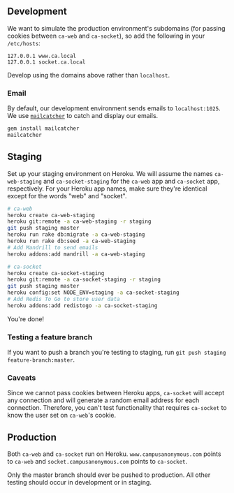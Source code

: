 ## Development

We want to simulate the production environment's subdomains (for passing cookies between `ca-web` and `ca-socket`), so add the following in your `/etc/hosts`:

```
127.0.0.1 www.ca.local
127.0.0.1 socket.ca.local
```

Develop using the domains above rather than `localhost`.

### Email

By default, our development environment sends emails to `localhost:1025`. We use [`mailcatcher`](http://mailcatcher.me/) to catch and display our emails.

```bash
gem install mailcatcher
mailcatcher
```

## Staging

Set up your staging environment on Heroku. We will assume the names `ca-web-staging` and `ca-socket-staging` for the `ca-web` app and `ca-socket` app, respectively. For your Heroku app names, make sure they're identical except for the words "web" and "socket".

```bash
# ca-web
heroku create ca-web-staging
heroku git:remote -a ca-web-staging -r staging
git push staging master
heroku run rake db:migrate -a ca-web-staging
heroku run rake db:seed -a ca-web-staging
# Add Mandrill to send emails
heroku addons:add mandrill -a ca-web-staging

# ca-socket
heroku create ca-socket-staging
heroku git:remote -a ca-socket-staging -r staging
git push staging master
heroku config:set NODE_ENV=staging -a ca-socket-staging
# Add Redis To Go to store user data
heroku addons:add redistogo -a ca-socket-staging
```

You're done!

### Testing a feature branch

If you want to push a branch you're testing to staging, run `git push staging feature-branch:master`.

### Caveats

Since we cannot pass cookies between Heroku apps, `ca-socket` will accept any connection and will generate a random email address for each connection. Therefore, you can't test functionality that requires `ca-socket` to know the user set on `ca-web`'s cookie.

## Production

Both `ca-web` and `ca-socket` run on Heroku.
`www.campusanonymous.com` points to `ca-web` and `socket.campusanonymous.com` points to `ca-socket`.

Only the master branch should ever be pushed to production. All other testing should occur in development or in staging.
